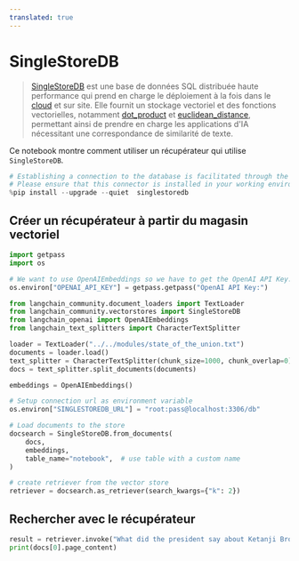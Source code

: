 ```yaml
---
translated: true
---
```


# SingleStoreDB

>[SingleStoreDB](https://singlestore.com/) est une base de données SQL distribuée haute performance qui prend en charge le déploiement à la fois dans le [cloud](https://www.singlestore.com/cloud/) et sur site. Elle fournit un stockage vectoriel et des fonctions vectorielles, notamment [dot_product](https://docs.singlestore.com/managed-service/en/reference/sql-reference/vector-functions/dot_product.html) et [euclidean_distance](https://docs.singlestore.com/managed-service/en/reference/sql-reference/vector-functions/euclidean_distance.html), permettant ainsi de prendre en charge les applications d'IA nécessitant une correspondance de similarité de texte.

Ce notebook montre comment utiliser un récupérateur qui utilise `SingleStoreDB`.

```python
# Establishing a connection to the database is facilitated through the singlestoredb Python connector.
# Please ensure that this connector is installed in your working environment.
%pip install --upgrade --quiet  singlestoredb
```

## Créer un récupérateur à partir du magasin vectoriel

```python
import getpass
import os

# We want to use OpenAIEmbeddings so we have to get the OpenAI API Key.
os.environ["OPENAI_API_KEY"] = getpass.getpass("OpenAI API Key:")

from langchain_community.document_loaders import TextLoader
from langchain_community.vectorstores import SingleStoreDB
from langchain_openai import OpenAIEmbeddings
from langchain_text_splitters import CharacterTextSplitter

loader = TextLoader("../../modules/state_of_the_union.txt")
documents = loader.load()
text_splitter = CharacterTextSplitter(chunk_size=1000, chunk_overlap=0)
docs = text_splitter.split_documents(documents)

embeddings = OpenAIEmbeddings()

# Setup connection url as environment variable
os.environ["SINGLESTOREDB_URL"] = "root:pass@localhost:3306/db"

# Load documents to the store
docsearch = SingleStoreDB.from_documents(
    docs,
    embeddings,
    table_name="notebook",  # use table with a custom name
)

# create retriever from the vector store
retriever = docsearch.as_retriever(search_kwargs={"k": 2})
```

## Rechercher avec le récupérateur

```python
result = retriever.invoke("What did the president say about Ketanji Brown Jackson")
print(docs[0].page_content)
```
